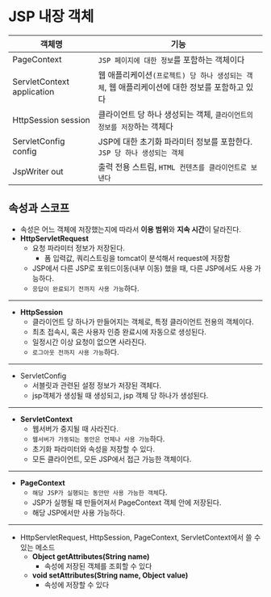 # JSP 내장 객체
| 객체명 | 기능 |
| --- | --- |
| PageContext | `JSP 페이지에 대한 정보`를 포함하는 객체이다 |
| ServletContext application |  웹 애플리케이션`(프로젝트) 당 하나 생성되는 객체`, 웹 애플리케이션에 대한 정보를 포함하고 있다 |
| HttpSession session | 클라이언트 당 하나 생성되는 객체, `클라이언트의 정보를 저장`하는 객체다 |
| ServletConfig config | JSP에 대한 초기화 파라미터 정보를 포함한다. `JSP 당 하나 생성되는 객체` |
| JspWriter out | 출력 전용 스트림, `HTML 컨텐츠를 클라이언트로 보낸다` |

## 속성과 스코프
- 속성은 어느 객체에 저장했는지에 따라서 **이용 범위**와 **지속 시간**이 달라진다.
- **HttpServletRequest**
  + 요청 파라미터 정보가 저장된다.
    + 폼 입력값, 쿼리스트링을 tomcat이 분석해서 request에 저장함
  + JSP에서 다른 JSP로 포워드이동(내부 이동) 했을 때, 다른 JSP에서도 사용 가능하다.
  + `응답이 완료되기 전까지 사용 가능`하다.
--------------------------------------------------------------------------------
- **HttpSession**
  + 클라이언트 당 하나가 만들어지는 객체로, 특정 클라이언트 전용의 객체이다.
  + 최초 접속시, 혹은 사용자 인증 완료시에 자동으로 생성된다.
  + 일정시간 이상 요청이 없으면 사라진다.
  + `로그아웃 전까지 사용 가능`하다.
--------------------------------------------------------------------------------
- ServletConfig
  + 서블릿과 관련된 설정 정보가 저장된 객체다.
  + jsp객체가 생성될 때 생성되고, jsp 객체 당 하나가 생성된다.
--------------------------------------------------------------------------------
- **ServletContext**
  + 웹서버가 중지될 때 사라진다.
  + `웹서버가 가동되는 동안은 언제나 사용 가능`하다.
  + 초기화 파라미터와 속성을 저장할 수 있다.
  + 모든 클라이언트, 모든 JSP에서 접근 가능한 객체이다.
--------------------------------------------------------------------------------
- **PageContext**
  + `해당 JSP가 실행되는 동안만 사용 가능한 객체`다.
  + JSP가 실행될 때 만들어져서 PageContext 객체 안에 저장된다.
  + 해당 JSP에서만 사용 가능하다.
--------------------------------------------------------------------------------
- HttpServletRequest, HttpSession, PageContext, ServletContext에서 쓸 수 있는 메소드
  + **Object getAttributes(String name)**
    + 속성에 저장된 객체를 조회할 수 있다
  + **void setAttributes(String name, Object value)**
    + 속성에 저장할 수 있다
